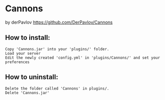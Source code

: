 Cannons
=======

by derPavlov
https://github.com/DerPavlov/Cannons

How to install:
---------------

    Copy 'Cannons.jar' into your 'plugins/' folder.
    Load your server
    Edit the newly created 'config.yml' in 'plugins/Cannons/' and set your preferences

How to uninstall:
-----------------

    Delete the folder called 'Cannons' in plugins/.
    Delete 'Cannons.jar'
